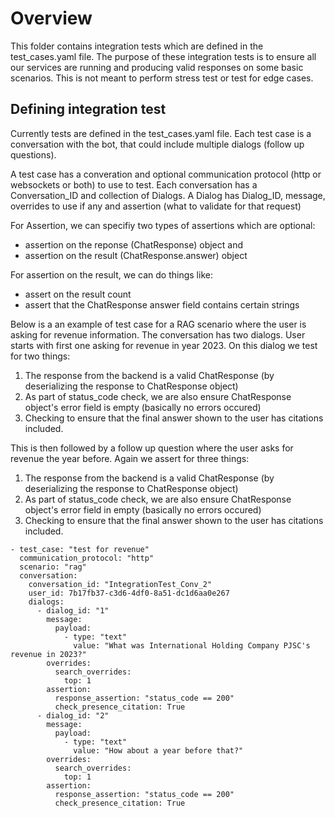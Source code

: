 # Overview
This folder contains integration tests which are defined in the test_cases.yaml file. The purpose of these integration tests is to ensure all our services are running and producing valid responses on some basic scenarios. This is not meant to perform stress test or test for edge cases.

## Defining integration test
Currently tests are defined in the test_cases.yaml file. Each test case is a conversation with the bot, that could include multiple dialogs (follow up questions). 

A test case has a converation and optional communication protocol (http or websockets or both) to use to test. Each conversation has a Conversation_ID and collection of Dialogs.
A Dialog has Dialog_ID, message, overrides to use if any and assertion (what to validate for that request)

For Assertion, we can specifiy two types of assertions which are optional:
 - assertion on the reponse (ChatResponse) object and 
 - assertion on the result (ChatResponse.answer) object

For assertion on the result, we can do things like:
 - assert on the result count
 - assert that the ChatResponse answer field contains certain strings

Below is a an example of test case for a RAG scenario where the user is asking for revenue information.
The conversation has two dialogs. User starts with first one asking for revenue in year 2023. On this dialog we test for two things:
1. The response from the backend is a valid ChatResponse (by deserializing the response to ChatResponse object)
2. As part of status_code check, we are also ensure ChatResponse object's error field is empty (basically no errors occured)
3. Checking to ensure that the final answer shown to the user has citations included.

This is then followed by a follow up question where the user asks for revenue the year before. Again we assert for three things:
1. The response from the backend is a valid ChatResponse (by deserializing the response to ChatResponse object)
2. As part of status_code check, we are also ensure ChatResponse object's error field in empty (basically no errors occured)
3. Checking to ensure that the final answer shown to the user has citations included.

```
- test_case: "test for revenue"
  communication_protocol: "http"
  scenario: "rag"
  conversation:
    conversation_id: "IntegrationTest_Conv_2"
    user_id: 7b17fb37-c3d6-4df0-8a51-dc1d6aa0e267
    dialogs:
      - dialog_id: "1"
        message:
          payload:
            - type: "text"
              value: "What was International Holding Company PJSC's revenue in 2023?"
        overrides:
          search_overrides:
            top: 1
        assertion:
          response_assertion: "status_code == 200"
          check_presence_citation: True
      - dialog_id: "2"
        message:
          payload:
            - type: "text"
              value: "How about a year before that?"
        overrides:
          search_overrides:
            top: 1
        assertion:
          response_assertion: "status_code == 200"
          check_presence_citation: True
```